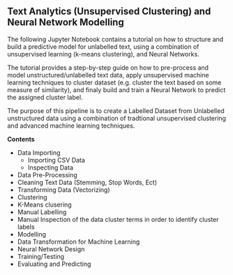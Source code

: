 ## Text Analytics (Unsupervised Clustering) and Neural Network Modelling

The following Jupyter Notebook contains a tutorial on how to structure and build a predictive model for unlabelled text, using a combination of unsupervised learning (k-means clustering), and Neural Networks.

The tutorial provides a step-by-step guide on how to pre-process and model unstructured/unlabelled text data, apply unsupervised machine learning techniques to cluster dataset (e.g. cluster the text based on some measure of similarity), and finaly build and train a Neural Network to predict the assigned cluster label.

The purpose of this pipeline is to create a Labelled Dataset from Unlabelled unstructured data using a combination of tradtional unsupervised clustering and advanced machine learning techniques. 

**Contents**

- Data Importing
  - Importing CSV Data
  - Inspecting Data
- Data Pre-Processing
 - Cleaning Text Data (Stemming, Stop Words, Ect)
 - Transforming Data (Vectorizing)
- Clustering
 - K-Means clusering
- Manual Labelling
 - Manual Inspection of the data cluster terms in order to identify cluster labels
- Modelling
 - Data Transformation for Machine Learning
 - Neural Network Design
 - Training/Testing
 - Evaluating and Predicting
 
